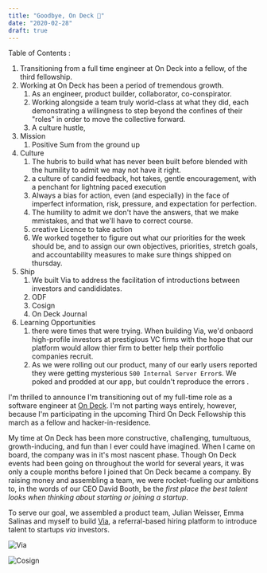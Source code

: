 ```yaml
---
title: "Goodbye, On Deck 👋"
date: "2020-02-28"
draft: true
---
```


Table of Contents :

1. Transitioning from a full time engineer at On Deck into a fellow, of the third fellowship.
2. Working at On Deck has been a period of tremendous growth.
   1. As an engineer, product builder, collaborator, co-conspirator.
   2. Working alongside a team truly world-class at what they did, each demonstrating a willingness to step beyond the confines of their "roles" in order to move the collective forward.
   3. A culture hustle,
3. Mission
   1. Positive Sum from the ground up
4. Culture
   1. The hubris to build what has never been built before blended with the humility to admit we may not have it right.
   2. a culture of candid feedback, hot takes, gentle encouragement, with a penchant for lightning paced execution
   3. Always a bias for action, even (and especially) in the face of imperfect information, risk, pressure, and expectation for perfection.
   4. The humility to admit we don't have the answers, that we make mmistakes, and that we'll have to correct course.
   5. creative Licence to take action
   6. We worked together to figure out what our priorities for the week should be, and to assign our own objectives, priorities, stretch goals, and accountability measures to make sure things shipped on thursday.
5. Ship
   1. We built Via to address the facilitation of introductions between investors and candididates.
   2. ODF
   3. Cosign
   4. On Deck Journal
6. Learning Opportunities
   1. there were times that were trying. When building Via, we'd onbaord high-profile investors at prestigious VC firms with the hope that our platform would allow thier firm to better help their portfolio companies recruit.
   2. As we were rolling out our product, many of our early users reported they were getting mysterious `500 Internal Server Error`s. We poked and prodded at our app, but couldn't reproduce the errors .

I'm thrilled to announce I'm transitioning out of my full-time role as a software engineer at [On Deck](https://beondeck.com). I'm not parting ways entirely, however, because I'm participating in the upcoming Third On Deck Fellowship this march as a fellow and hacker-in-residence.

My time at On Deck has been more constructive, challenging, tumultuous, growth-inducing, and fun than I ever could have imagined. When I came on board, the company was in it's most nascent phase. Though On Deck events had been going on throughout the world for several years, it was only a couple months before I joined that On Deck became a company. By raising money and assembling a team, we were rocket-fueling our ambitions to, in the words of our CEO David Booth, be the _first place the best talent looks when thinking about starting or joining a startup_.

To serve our goal, we assembled a product team, Julian Weisser, Emma Salinas and myself to build [Via](https://via.beondeck.com), a referral-based hiring platform to introduce talent to startups _via_ investors.

![Via](/portfolio/via.png)

![Cosign](/cosign-profile.png)
